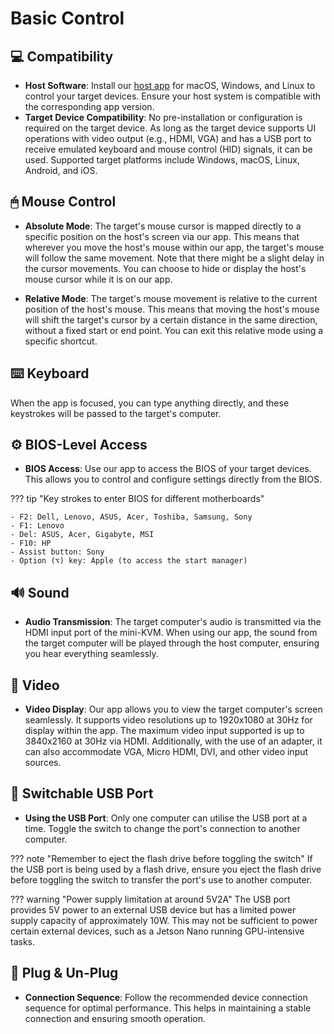 # Basic Control

## 💻 Compatibility

- **Host Software**: Install our [host app](/app) for macOS, Windows, and Linux to control your target devices. Ensure your host system is compatible with the corresponding app version.
- **Target Device Compatibility**: No pre-installation or configuration is required on the target device. As long as the target device supports UI operations with video output (e.g., HDMI, VGA) and has a USB port to receive emulated keyboard and mouse control (HID) signals, it can be used. Supported target platforms include Windows, macOS, Linux, Android, and iOS.

## 🖱 Mouse Control

- **Absolute Mode**: The target's mouse cursor is mapped directly to a specific position on the host's screen via our app. This means that wherever you move the host's mouse within our app, the target's mouse will follow the same movement. Note that there might be a slight delay in the cursor movements. You can choose to hide or display the host's mouse cursor while it is on our app.

- **Relative Mode**: The target's mouse movement is relative to the current position of the host's mouse. This means that moving the host's mouse will shift the target's cursor by a certain distance in the same direction, without a fixed start or end point. You can exit this relative mode using a specific shortcut.

## ⌨️ Keyboard

When the app is focused, you can type anything directly, and these keystrokes will be passed to the target's computer.

## ⚙️ BIOS-Level Access

- **BIOS Access**: Use our app to access the BIOS of your target devices. This allows you to control and configure settings directly from the BIOS.

??? tip "Key strokes to enter BIOS for different motherboards"

    - F2: Dell, Lenovo, ASUS, Acer, Toshiba, Samsung, Sony
    - F1: Lenovo
    - Del: ASUS, Acer, Gigabyte, MSI
    - F10: HP
    - Assist button: Sony
    - Option (⌥) key: Apple (to access the start manager)

## 🔊 Sound

- **Audio Transmission**: The target computer's audio is transmitted via the HDMI input port of the mini-KVM. When using our app, the sound from the target computer will be played through the host computer, ensuring you hear everything seamlessly.

## 🎥 Video

- **Video Display**: Our app allows you to view the target computer's screen seamlessly. It supports video resolutions up to 1920x1080 at 30Hz for display within the app. The maximum video input supported is up to 3840x2160 at 30Hz via HDMI. Additionally, with the use of an adapter, it can also accommodate VGA, Micro HDMI, DVI, and other video input sources.

## 🔄 Switchable USB Port

- **Using the USB Port**: Only one computer can utilise the USB port at a time. Toggle the switch to change the port's connection to another computer.

??? note "Remember to eject the flash drive before toggling the switch"
    If the USB port is being used by a flash drive, ensure you eject the flash drive before toggling the switch to transfer the port's use to another computer.

??? warning "Power supply limitation at around 5V2A"
    The USB port provides 5V power to an external USB device but has a limited power supply capacity of approximately 10W. This may not be sufficient to power certain external devices, such as a Jetson Nano running GPU-intensive tasks.

## 🔌 Plug & Un-Plug

- **Connection Sequence**: Follow the recommended device connection sequence for optimal performance. This helps in maintaining a stable connection and ensuring smooth operation.